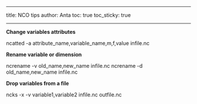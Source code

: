 
---
title: NCO tips
author: Anta
toc: true
toc_sticky: true

---
__Change variables attributes__ 

ncatted -a attribute_name,variable_name,m,f,value infile.nc

__Rename variable or dimension__

ncrename -v old_name,new_name infile.nc
ncrename -d old_name,new_name infile.nc

__Drop variables from a file__

ncks -x -v variable1,variable2 infile.nc outfile.nc
